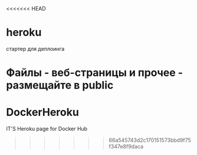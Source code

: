 <<<<<<< HEAD
# heroku
стартер для деплоинга

Файлы - веб-страницы и прочее - размещайте в public
=======
# DockerHeroku
IT'S Heroku page for Docker Hub
>>>>>>> 66a545743d2c170151573bbd9f75f347e8f9daca
